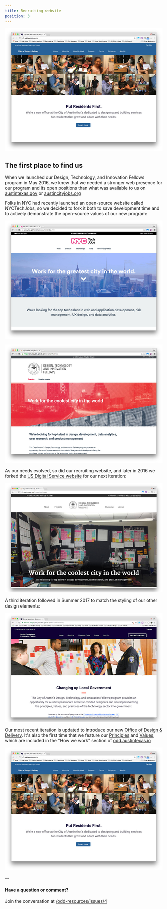 ```yaml
---
title: Recruiting website
position: 3
---
```


![odd-website.jpg](/assets/img/projects/becoming-odd/odd-cover.jpg)


## The first place to find us

When we launched our Design, Technology, and Innovation Fellows program in May 2016, we knew that we needed a stronger web presence for our program and its open positions than what was available to us on [austintexas.gov](http://austintexas.gov/) or [austincityjobs.org](https://www.austincityjobs.org/)

Folks in NYC had recently launched an open-source website called NYCTechJobs, so we decided to fork it both to save development time and to actively demonstrate the open-source values of our new program:

![nyc-hiring-website.jpg](/assets/img/projects/becoming-odd/nyc-hiring-website.jpg)

![first-fellows-website.jpg](/assets/img/projects/becoming-odd/first-fellows-website.jpg)

As our needs evolved, so did our recruiting website, and later in 2016 we forked the [US Digital Service website](http://usds.gov) for our next iteration:

![second-fellows-website.jpg](/assets/img/projects/becoming-odd/fellows-website-fall-2016.jpg)

A third iteration followed in Summer 2017 to match the styling of our other design elements:

![third-fellows-website.jpg](/assets/img/projects/becoming-odd/fellows-website-summer-2017.jpg)

Our most recent iteration is updated to introduce our new [Office of Design & Delivery](http://odd.austintexas.gov). It's also the first time that we feature our [Principles](http://projects.austintexas.io/projects/becoming-odd/about/principles/) and [Values](http://projects.austintexas.io/projects/becoming-odd/about/values/), which are included in the "How we work" section of [odd.austintexas.io](http://odd.austintexas.io)

![first-odd-website.jpg](/assets/img/projects/becoming-odd/odd-cover.jpg)


--


#### Have a question or comment?
Join the conversation at [/odd-resources/issues/4](https://github.com/cityofaustin/odd-resources/issues/4)
